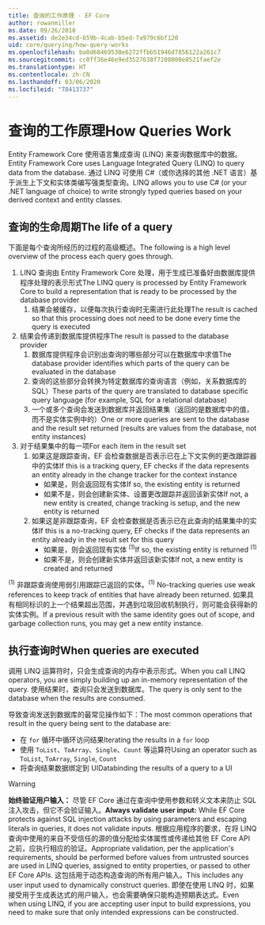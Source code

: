```yaml
---
title: 查询的工作原理 - EF Core
author: rowanmiller
ms.date: 09/26/2018
ms.assetid: de2e34cd-659b-4cab-b5ed-7a979c6bf120
uid: core/querying/how-query-works
ms.openlocfilehash: ba0d68469530e6272ffbb51946d7856122a261c7
ms.sourcegitcommit: cc0ff36e46e9ed3527638f7208000e8521faef2e
ms.translationtype: HT
ms.contentlocale: zh-CN
ms.lasthandoff: 03/06/2020
ms.locfileid: "78413737"
---
```

# <a name="how-queries-work"></a><span data-ttu-id="1dde9-102">查询的工作原理</span><span class="sxs-lookup"><span data-stu-id="1dde9-102">How Queries Work</span></span>

<span data-ttu-id="1dde9-103">Entity Framework Core 使用语言集成查询 (LINQ) 来查询数据库中的数据。</span><span class="sxs-lookup"><span data-stu-id="1dde9-103">Entity Framework Core uses Language Integrated Query (LINQ) to query data from the database.</span></span> <span data-ttu-id="1dde9-104">通过 LINQ 可使用 C#（或你选择的其他 .NET 语言）基于派生上下文和实体类编写强类型查询。</span><span class="sxs-lookup"><span data-stu-id="1dde9-104">LINQ allows you to use C# (or your .NET language of choice) to write strongly typed queries based on your derived context and entity classes.</span></span>

## <a name="the-life-of-a-query"></a><span data-ttu-id="1dde9-105">查询的生命周期</span><span class="sxs-lookup"><span data-stu-id="1dde9-105">The life of a query</span></span>

<span data-ttu-id="1dde9-106">下面是每个查询所经历的过程的高级概述。</span><span class="sxs-lookup"><span data-stu-id="1dde9-106">The following is a high level overview of the process each query goes through.</span></span>

1. <span data-ttu-id="1dde9-107">LINQ 查询由 Entity Framework Core 处理，用于生成已准备好由数据库提供程序处理的表示形式</span><span class="sxs-lookup"><span data-stu-id="1dde9-107">The LINQ query is processed by Entity Framework Core to build a representation that is ready to be processed by the database provider</span></span>
   1. <span data-ttu-id="1dde9-108">结果会被缓存，以便每次执行查询时无需进行此处理</span><span class="sxs-lookup"><span data-stu-id="1dde9-108">The result is cached so that this processing does not need to be done every time the query is executed</span></span>
2. <span data-ttu-id="1dde9-109">结果会传递到数据库提供程序</span><span class="sxs-lookup"><span data-stu-id="1dde9-109">The result is passed to the database provider</span></span>
   1. <span data-ttu-id="1dde9-110">数据库提供程序会识别出查询的哪些部分可以在数据库中求值</span><span class="sxs-lookup"><span data-stu-id="1dde9-110">The database provider identifies which parts of the query can be evaluated in the database</span></span>
   2. <span data-ttu-id="1dde9-111">查询的这些部分会转换为特定数据库的查询语言（例如，关系数据库的 SQL）</span><span class="sxs-lookup"><span data-stu-id="1dde9-111">These parts of the query are translated to database specific query language (for example, SQL for a relational database)</span></span>
   3. <span data-ttu-id="1dde9-112">一个或多个查询会发送到数据库并返回结果集（返回的是数据库中的值，而不是实体实例中的）</span><span class="sxs-lookup"><span data-stu-id="1dde9-112">One or more queries are sent to the database and the result set returned (results are values from the database, not entity instances)</span></span>
3. <span data-ttu-id="1dde9-113">对于结果集中的每一项</span><span class="sxs-lookup"><span data-stu-id="1dde9-113">For each item in the result set</span></span>
   1. <span data-ttu-id="1dde9-114">如果这是跟踪查询，EF 会检查数据是否表示已在上下文实例的更改跟踪器中的实体</span><span class="sxs-lookup"><span data-stu-id="1dde9-114">If this is a tracking query, EF checks if the data represents an entity already in the change tracker for the context instance</span></span>
      * <span data-ttu-id="1dde9-115">如果是，则会返回现有实体</span><span class="sxs-lookup"><span data-stu-id="1dde9-115">If so, the existing entity is returned</span></span>
      * <span data-ttu-id="1dde9-116">如果不是，则会创建新实体、设置更改跟踪并返回该新实体</span><span class="sxs-lookup"><span data-stu-id="1dde9-116">If not, a new entity is created, change tracking is setup, and the new entity is returned</span></span>
   2. <span data-ttu-id="1dde9-117">如果这是非跟踪查询，EF 会检查数据是否表示已在此查询的结果集中的实体</span><span class="sxs-lookup"><span data-stu-id="1dde9-117">If this is a no-tracking query, EF checks if the data represents an entity already in the result set for this query</span></span>
      * <span data-ttu-id="1dde9-118">如果是，则会返回现有实体 <sup>(1)</sup></span><span class="sxs-lookup"><span data-stu-id="1dde9-118">If so, the existing entity is returned <sup>(1)</sup></span></span>
      * <span data-ttu-id="1dde9-119">如果不是，则会创建新实体并返回该新实体</span><span class="sxs-lookup"><span data-stu-id="1dde9-119">If not, a new entity is created and returned</span></span>

<span data-ttu-id="1dde9-120"><sup>(1)</sup> 非跟踪查询使用弱引用跟踪已返回的实体。</span><span class="sxs-lookup"><span data-stu-id="1dde9-120"><sup>(1)</sup> No-tracking queries use weak references to keep track of entities that have already been returned.</span></span> <span data-ttu-id="1dde9-121">如果具有相同标识的上一个结果超出范围，并遇到垃圾回收机制执行，则可能会获得新的实体实例。</span><span class="sxs-lookup"><span data-stu-id="1dde9-121">If a previous result with the same identity goes out of scope, and garbage collection runs, you may get a new entity instance.</span></span>

## <a name="when-queries-are-executed"></a><span data-ttu-id="1dde9-122">执行查询时</span><span class="sxs-lookup"><span data-stu-id="1dde9-122">When queries are executed</span></span>

<span data-ttu-id="1dde9-123">调用 LINQ 运算符时，只会生成查询的内存中表示形式。</span><span class="sxs-lookup"><span data-stu-id="1dde9-123">When you call LINQ operators, you are simply building up an in-memory representation of the query.</span></span> <span data-ttu-id="1dde9-124">使用结果时，查询只会发送到数据库。</span><span class="sxs-lookup"><span data-stu-id="1dde9-124">The query is only sent to the database when the results are consumed.</span></span>

<span data-ttu-id="1dde9-125">导致查询发送到数据库的最常见操作如下：</span><span class="sxs-lookup"><span data-stu-id="1dde9-125">The most common operations that result in the query being sent to the database are:</span></span>

* <span data-ttu-id="1dde9-126">在 `for` 循环中循环访问结果</span><span class="sxs-lookup"><span data-stu-id="1dde9-126">Iterating the results in a `for` loop</span></span>
* <span data-ttu-id="1dde9-127">使用 `ToList`、`ToArray`、`Single`、`Count` 等运算符</span><span class="sxs-lookup"><span data-stu-id="1dde9-127">Using an operator such as `ToList`, `ToArray`, `Single`, `Count`</span></span>
* <span data-ttu-id="1dde9-128">将查询结果数据绑定到 UI</span><span class="sxs-lookup"><span data-stu-id="1dde9-128">Databinding the results of a query to a UI</span></span>

> [!WARNING]  
> <span data-ttu-id="1dde9-129">**始终验证用户输入：** 尽管 EF Core 通过在查询中使用参数和转义文本来防止 SQL 注入攻击，但它不会验证输入。</span><span class="sxs-lookup"><span data-stu-id="1dde9-129">**Always validate user input:** While EF Core protects against SQL injection attacks by using parameters and escaping literals in queries, it does not validate inputs.</span></span> <span data-ttu-id="1dde9-130">根据应用程序的要求，在将 LINQ 查询中使用的来自不受信任的源的值分配给实体属性或传递给其他 EF Core API 之前，应执行相应的验证。</span><span class="sxs-lookup"><span data-stu-id="1dde9-130">Appropriate validation, per the application's requirements, should be performed before values from untrusted sources are used in LINQ queries, assigned to entity properties, or passed to other EF Core APIs.</span></span> <span data-ttu-id="1dde9-131">这包括用于动态构造查询的所有用户输入。</span><span class="sxs-lookup"><span data-stu-id="1dde9-131">This includes any user input used to dynamically construct queries.</span></span> <span data-ttu-id="1dde9-132">即使在使用 LINQ 时，如果接受用于生成表达式的用户输入，也会需要确保只能构造预期表达式。</span><span class="sxs-lookup"><span data-stu-id="1dde9-132">Even when using LINQ, if you are accepting user input to build expressions, you need to make sure that only intended expressions can be constructed.</span></span>
